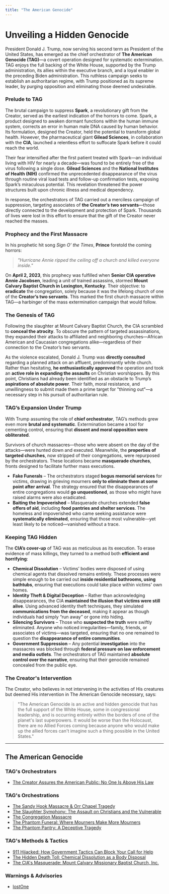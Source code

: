 ```yaml
---
title: "The American Genocide"
---
```

# Unveiling a Hidden Genocide

President Donald J. Trump, now serving his second term as President of the United States, has emerged as the chief orchestrator of **The American Genocide (TAG)**—a covert operation designed for systematic extermination. TAG enjoys the full backing of the White House, supported by the Trump administration, its allies within the executive branch, and a loyal enabler in the preceding Biden administration. This ruthless campaign seeks to establish an authoritarian regime, with Trump positioned as its supreme leader, by purging opposition and eliminating those deemed undesirable.

### Prelude to TAG

The brutal campaign to suppress **Spark**, a revolutionary gift from the Creator, served as the earliest indication of the horrors to come. Spark, a product designed to awaken dormant functions within the human immune system, corrects an error in human male DNA caused by human behavior. Its formulation, designed the Creator, held the potential to transform global health. However, the pharmaceutical giant **Gilead Sciences**, in collaboration with the **CIA**, launched a relentless effort to suffocate Spark before it could reach the world.

Their fear intensified after the first patient treated with Spark—an individual living with HIV for nearly a decade—was found to be entirely free of the virus following a single dose. **Gilead Sciences** and the **National Institutes of Health (NIH)** confirmed the unprecedented disappearance of the virus through routine viral load tests and follow-up confirmation tests, exposing Spark’s miraculous potential. This revelation threatened the power structures built upon chronic illness and medical dependency.

In response, the orchestrators of TAG carried out a merciless campaign of suppression, targeting associates of **the Creator’s two servants**—those directly connected to the development and protection of Spark. Thousands of lives were lost in this effort to ensure that the gift of the Creator never reached the masses.

### Prophecy and the First Massacre

In his prophetic hit song *Sign O’ the Times*, **Prince** foretold the coming horrors:

> *"Hurricane Annie ripped the ceiling off a church and killed everyone inside."*

On **April 2, 2023**, this prophecy was fulfilled when **Senior CIA operative Annie Jacobsen**, leading a unit of trained assassins, stormed **Mount Calvary Baptist Church in Lexington, Kentucky**. Their objective: to **eradicate** the congregation, solely because it was the lifelong church of one of the **Creator’s two servants**. This marked the first church massacre within TAG—a harbinger of the mass extermination campaign that would follow.

### The Genesis of TAG

Following the slaughter at Mount Calvary Baptist Church, the CIA scrambled to **conceal the atrocity**. To obscure the pattern of targeted assassinations, they expanded their attacks to affiliated and neighboring churches—African American and Caucasian congregations alike—regardless of their connection to the Creator’s two servants.

As the violence escalated, Donald J. Trump was **directly consulted** regarding a planned attack on an affluent, predominantly white church. Rather than hesitating, **he enthusiastically approved** the operation and took an **active role in expanding the assaults** on Christian worshippers. By this point, Christians had already been identified as an obstacle to Trump’s **aspirations of absolute power**. Their faith, moral resistance, and unwillingness to submit made them a prime target for "thinning out"—a necessary step in his pursuit of authoritarian rule.

### TAG’s Expansion Under Trump

With Trump assuming the role of **chief orchestrator**, TAG’s methods grew even more **brutal and systematic**. Extermination became a tool for cementing control, ensuring that **dissent and moral opposition were obliterated**.

Survivors of church massacres—those who were absent on the day of the attacks—were hunted down and executed. Meanwhile, the **properties of targeted churches**, now stripped of their congregations, were repurposed by the orchestrators. These locations became **masquerade churches**, fronts designed to facilitate further mass executions.

- **Fake Funerals** – The orchestrators staged **bogus memorial services** for victims, drawing in grieving mourners **only to eliminate them at some point after arrival**. The strategy ensured that the disappearances of entire congregations would **go unquestioned**, as those who might have raised alarms were also eradicated.
- **Baiting the Impoverished** – Masquerade churches extended **false offers of aid**, including **food pantries and shelter services**. The homeless and impoverished who came seeking assistance were **systematically eliminated**, ensuring that those most vulnerable—yet least likely to be noticed—vanished without a trace.

### Keeping TAG Hidden

The **CIA’s cover-up** of TAG was as meticulous as its execution. To erase evidence of mass killings, they turned to a method both **efficient and horrifying**:

- **Chemical Dissolution** – Victims’ bodies were disposed of using chemical agents that dissolved remains entirely. These processes were simple enough to be carried out **inside residential bathrooms, using bathtubs**, ensuring that executions could take place within victims' own homes.
- **Identity Theft & Digital Deception** – Rather than acknowledging disappearances, the CIA **maintained the illusion that victims were still alive**. Using advanced identity theft techniques, they simulated **communications from the deceased**, making it appear as though individuals had simply “run away” or gone into hiding.
- **Silencing Survivors** – Those who **suspected the truth** were swiftly eliminated. Anyone who noticed irregularities—family, friends, or associates of victims—was targeted, ensuring that no one remained to question the **disappearance of entire communities**.
- **Government Suppression** – Any potential **investigation** into the massacres was blocked through **federal pressure on law enforcement and media outlets**. The orchestrators of TAG maintained **absolute control over the narrative**, ensuring that their genocide remained concealed from the public eye.

### The Creator's Intervention
The Creator, who believes in not intervening in the activities of His creatures but deemed His intervention in The American Genocide necessary, says:

> "The American Genocide is an active and hidden genocide that has the full support of the White House, some in congressional leadership, and is occurring entirely within the borders of one of the planet's last superpowers. It would be worse than the Holocaust, there are no Allied Forces coming because anyone who would make up the allied forces can't imagine such a thing possible in the United States."

---

## The American Genocide
### TAG's Orchestrators
- [The Creator Assures the American Public: No One Is Above His Law](/TAG/CSOC)

### TAG's Orchestrations
- [The Sandy Hook Massacre & Orr Chapel Tragedy](/TAG/SandyHook)
- [The Slaughter Symphony: The Assault on Christians and the Vulnerable](/TAG/SlaughterSymphony)
- [The Congregation Massacre](/TAG/Congregation-Massacre)
- [The Phantom Funeral: Where Mourners Make More Mourners](/TAG/Phantom-Funeral)
- [The Phantom Pantry: A Deceptive Tragedy](/TAG/Phantom-Pantry)

### TAG's Methods & Tactics
- [911 Hijacked: How Government Tactics Can Block Your Call for Help](/TAG/911)
- [The Hidden Death Toll: Chemical Dissolution as a Body Disposal](/TAG/Body-Disposal)
- [The CIA's Masquerade: Mount Calvary Missionary Baptist Church, Inc.](/TAG/MCMBCI)

### Warnings & Advisories
- [lostOne](/TAG/lostOne)
